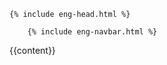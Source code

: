 <!DOCTYPE html>
<html dir="ltr" lang="en">
<head>

    {% include eng-head.html %}  

</head>

<body id="body">
     
        {% include eng-navbar.html %}    
	
{{content}}